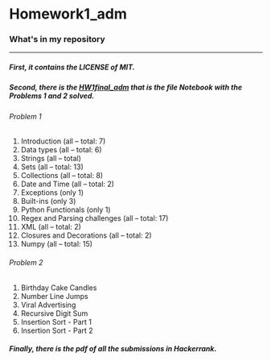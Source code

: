 # Homework1_adm
### What's in my repository
---
##### First, it contains the LICENSE of MIT.

##### Second, there is the [HW1final_adm](https://github.com/SofiaCrobeddu/Homework1_adm/blob/7e5a7a86cbfec7a75d70172fd337d344e61711ab/HW1final_adm.ipynb) that is the file Notebook with the Problems 1 and 2 solved.
###### Problem 1 
1. Introduction (all – total: 7)
2. Data types (all – total: 6)
3. Strings (all – total)
4.  Sets (all – total: 13)
5. Collections (all – total: 8)
6. Date and Time (all – total: 2)
7. Exceptions (only 1)
8. Built-ins (only 3)
9. Python Functionals (only 1)
10. Regex and Parsing challenges (all – total: 17)
11. XML (all – total: 2)
12. Closures and Decorations (all – total: 2)
13. Numpy (all – total: 15)

###### Problem 2
1. Birthday Cake Candles
2. Number Line Jumps
3. Viral Advertising
4. Recursive Digit Sum
5. Insertion Sort - Part 1
6. Insertion Sort - Part 2

##### Finally, there is the pdf of all the submissions in Hackerrank.
